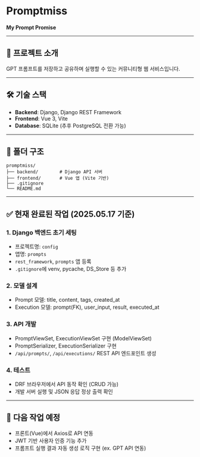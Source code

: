# Promptmiss

**My Prompt Promise**

---

## 📌 프로젝트 소개
GPT 프롬프트를 저장하고 공유하며 실행할 수 있는 커뮤니티형 웹 서비스입니다.

---

## 🛠 기술 스택
- **Backend**: Django, Django REST Framework
- **Frontend**: Vue 3, Vite
- **Database**: SQLite (추후 PostgreSQL 전환 가능)

---

## 📁 폴더 구조
```
promptmiss/
├── backend/        # Django API 서버
├── frontend/       # Vue 앱 (Vite 기반)
├── .gitignore
└── README.md
```

---

## ✅ 현재 완료된 작업 (2025.05.17 기준)

### 1. Django 백엔드 초기 세팅
- 프로젝트명: `config`
- 앱명: `prompts`
- `rest_framework`, `prompts` 앱 등록
- `.gitignore`에 venv, pycache, DS_Store 등 추가

### 2. 모델 설계
- Prompt 모델: title, content, tags, created_at
- Execution 모델: prompt(FK), user_input, result, executed_at

### 3. API 개발
- PromptViewSet, ExecutionViewSet 구현 (ModelViewSet)
- PromptSerializer, ExecutionSerializer 구현
- `/api/prompts/`, `/api/executions/` REST API 엔드포인트 생성

### 4. 테스트
- DRF 브라우저에서 API 동작 확인 (CRUD 가능)
- 개발 서버 실행 및 JSON 응답 정상 출력 확인

---

## 🧭 다음 작업 예정
- 프론트(Vue)에서 Axios로 API 연동
- JWT 기반 사용자 인증 기능 추가
- 프롬프트 실행 결과 자동 생성 로직 구현 (ex. GPT API 연동)
